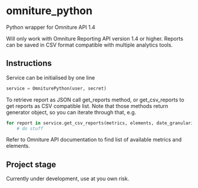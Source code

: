 omniture_python
===============

Python wrapper for Omniture API 1.4

Will only work with Omniture Reporting API version 1.4 or higher.
Reports can be saved in CSV format compatible with multiple analytics tools.

Instructions
--------------
Service can be initialised by one line
```python
service = OmniturePython(user, secret)
```

To retrieve report as JSON call get_reports method, or get_csv_reports to get reports as CSV compatible list.
Note that those methods return generator object, so you can iterate through that, e.g.
```python
for report in service.get_csv_reports(metrics, elements, date_granularity, report_suite_id, dates):
    # do stuff
```

Refer to Omniture API documentation to find list of available metrics and elements.

Project stage
--------------
Currently under development, use at you own risk.
